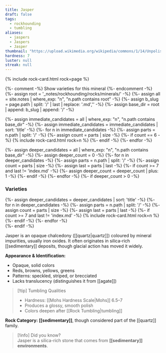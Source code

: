 ```yaml
---
title: Jasper
draft: false
tags:
  - rockhounding
  - tumbling
aliases:
  - jaspers
  - Jaspers
  - Jasper
thumbnail: "https://upload.wikimedia.org/wikipedia/commons/1/14/Unpolished_jasper.jpg"
hardness: 7
luster: null
streak: null
---
```

{% include rock-card.html rock=page %}

{%- comment -%} Show varieties for this mineral {%- endcomment -%}
{%- assign root = '_notes/rockhounding/rocks/minerals/' -%}
{%- assign all = site.notes | where_exp: "n", "n.path contains root" -%}
{%- assign b_slug = page.path | split: '/' | last | replace: '.md','' -%}
{%- assign base_dir = root | append: b_slug | append: '/' -%}

<div class="rock-card-grid">
  {%- assign immediate_candidates = all | where_exp: "n", "n.path contains base_dir" -%}
  {%- assign immediate_candidates = immediate_candidates | sort: 'title' -%}
  {%- for n in immediate_candidates -%}
    {%- assign parts = n.path | split: '/' -%}
    {%- assign count = parts | size -%}
    {%- if count == 6 -%}
      {% include rock-card.html rock=n %}
    {%- endif -%}
  {%- endfor -%}
</div>

{%- assign deeper_candidates = all | where_exp: "n", "n.path contains base_dir" -%}
{%- assign deeper_count = 0 -%}
{%- for n in deeper_candidates -%}
  {%- assign parts = n.path | split: '/' -%}
  {%- assign count = parts | size -%}
  {%- assign last = parts | last -%}
  {%- if count >= 7 and last != 'index.md' -%}
    {%- assign deeper_count = deeper_count | plus: 1 -%}
  {%- endif -%}
{%- endfor -%}
{%- if deeper_count > 0 -%}
  <h3>Varieties</h3>
  <div class="rock-card-grid">
    {%- assign deeper_candidates = deeper_candidates | sort: 'title' -%}
    {%- for n in deeper_candidates -%}
      {%- assign parts = n.path | split: '/' -%}
      {%- assign count = parts | size -%}
      {%- assign last = parts | last -%}
      {%- if count >= 7 and last != 'index.md' -%}
        {% include rock-card.html rock=n %}
      {%- endif -%}
    {%- endfor -%}
  </div>
{%- endif -%}

Jasper is an opaque chalcedony ([[quartz|quartz]]) coloured by mineral impurities, usually iron oxides. It often originates in silica-rich [[sedimentary]] deposits, though glacial action has moved it widely.  

**Appearance & Identification:**  
- Opaque, solid colors  
- Reds, browns, yellows, greens  
- Patterns: speckled, striped, or brecciated  
- Lacks translucency (distinguishes it from [[agate]])  

> [!tip] Tumbling Qualities  
> - Hardness: [[Mohs Hardness Scale|Mohs]] 6.5–7  
> - Produces a glossy, smooth polish  
> - Colors deepen after [[Rock Tumbling|tumbling]]  

**Rock Category:** **[[sedimentary]]**, though considered part of the [[quartz]] family.  

> [!info] Did you know?  
> Jasper is a silica-rich stone that comes from **[[sedimentary]] environments**.  
